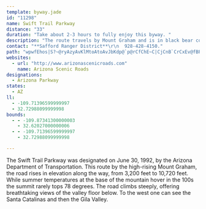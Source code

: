 ```yaml
---
template: byway.jade
id: "11298"
name: Swift Trail Parkway
distance: "33"
duration: "Take about 2-3 hours to fully enjoy this byway. "
description: "The route travels by Mount Graham and is in black bear country. The road climbs steeply, offering breathtaking views of the valley floor below. To the west one can see the Santa Catalinas and then the Gila Valley. "
contact: "**Safford Ranger District**\r\n  928-428-4150."
path: "wpwfEhos|S?~@ryAzyAvKlMtoAtoAvJbKdp@`p@rCfChE~C|CjCnB`CrCxEv@fBPxBAp@WnAUn@s@bAqAv@mBRsDg@y@@wA^q@d@s@jAi@~AEtBXdB`@~@lBfC|CjCbBx@vEfApAx@vAzB`JzRbBlBhBpAlElBx@x@~BrDh@d@fBn@nDZr@TnA~@r@lARpA?xAk@xDAlAb@`CTj@~@~@|An@|EHn@Rt@l@b@x@h@fBz@hEbD|Fv@jBfAjAZh@z@dEr@~Ah@z@bBbARXj@lBh@lDnApBXtAX\\fD@h@L^h@h@lAn@xBx@|ErBdDJ^CrBXzD[pCDXb@r@Tr@k@fF?h@N`@pBz@v@dAXjBXzGNj@PV\\FZQTs@VgBTc@RCZ@x@~@^JXCx@_@b@DTXBr@WnABl@Hd@h@fA@j@{AhImAp@_@`@M|A?nDw@~BNjBNLZIO{AH[XUlCElFo@~AgEh@Yr@FdAdArAR~@~@XCfAs@tBd@hBSh@XTXx@jE~BnEvAP^L^d@|@rDX?^e@n@[j@CfB~@bA\\^`@Jt@r@pCn@f@ZB`@M~@u@nB_AbAiAhAm@b@Ix@Jn@j@DdAYxAl@nADfA}A~GEp@JtARXnARr@n@d@r@v@lB?lBN^hAlAPd@l@`EHRn@b@^fAT?PQC{CFm@\\q@h@_Cz@sBB[S_BBYlAkDf@YfA\\h@n@\\jAJ~@TfEJ\\dAhAZAt@s@~@i@l@BhAl@APMDS?c@Wq@Py@r@e@r@]J_AKyBqAY[YCEh@pAx@h@~@x@^pAT`@Er@g@d@MXDlAl@^DdCe@jCDNJ?RSPoCB_@Hy@f@y@BiAWi@DiA`AqAAa@LIPIR?^^lAB~@iAj@OZbAjC?l@s@v@YzAs@l@u@~C?jDQz@?j@JfBVd@f@Gd@cBLOj@Yr@In@J^^JlBVLHSToBhAyAr@eBNy@Ek@gAg@?e@d@ShAZ\\?PKVa@TmAVk@VQvBMj@Pr@d@hASh@@~@v@d@lBf@fAIxAYf@H|@h@lAnAl@tBGPJ^t@d@rBZr@zC~CbG~@|C@^Nn@x@|@n@dADx@b@R`ADzBNb@v@f@Zf@@b@f@~@C~AXfA`A~@p@Ph@]NeCb@gATmA~A{Dl@Wn@RbAr@ZD\\[?e@aAsAQo@s@u@eAe@c@g@h@yAKwBJuAZ_AIeAF_@NGd@Fj@YfA_ARGbCT|BADWEY{@sAKs@DsATy@LGNEPRf@lCPXf@^d@KL_C?cCMsBPc@ZEVLl@|@lExB|AxBr@rAjAtDBdKIfDXLTKvBuCJ_@H}ALGPDJ^b@tFbBlGO\\m@DQX?Rd@dA?NKVQDqAKYFuChCqAX_Az@mAf@mAH?d@v@@lEs@nARhD{@pEf@dBs@XFB\\_BxAmCt@gAh@o@n@k@|AiB?}@`AcAJELDPVLV?`Ag@h@KtAl@fCgAn@Kh@Lx@h@h@@tAm@`B_@lAmAT?FTKXsCpCaAtBsA^uAJy@\\eAnAcAx@c@pAUZo@\\}@LEJDRb@?dBe@lA{@rCyAr@ErAR~@Qx@B\\MjA_Br@_@x@_BlFsDtAeBvAm@d@g@h@qArAgBSkCB{@N]JAXLr@~A~AlBjC~Az@t@Xd@Fj@Gl@s@vBs@fB_AxAo@~BoA`D?j@^~CIf@Yr@yBpBy@fAmBdA}F`I}EnDoCfEi@h@qDx@{@f@sAxB]~@BtBSxBHlC_@nAUZYPi@FyC_AcADs@v@eAfBcAzCU^gCdBoArB_Al@y@GwC_AmCyAeAP_@`@mAzCEdAHrAKdBWd@_B`Ai@p@I`@?n@x@zCd@fCl@~@jAdAb@r@B^CpAc@b@iAd@e@DoCGsBDwBW_@D_Af@iBhBe@FaCe@uBGo@KqAgAYe@o@QUJu@jBSHwAB{@L}BAk@RyA~@Sh@?pA_B~BIf@@^jBjFNl@CZ]b@_Ed@cBl@[t@Gv@RdBEtDXp@hAr@dCjAV`@?d@QVw@HmEo@i@FiAd@y@d@wCtCiCfBcAhAuA~@]`@IjALfBYxF?xANtB?XMR[J_@MgAeA{A{@cAkBo@GyANiA?iAc@}BqBeBVg@?[KsA}@iAGo@Xi@tA]PeDa@mB}@yA^SP{@lCu@jAQf@IpABn@^lDKrCWdAqAbCmAz@}ARaAGiAk@wAA_AZoBpC{BI{Ad@qBG_@NG\\?XtAxADJEf@]\\oA?WLgBxBi@Ly@A_AZIX?vCKXQXWR}@FYR?bAR`BEpADr@h@xA?d@_@~AChBYv@QTi@PmBR_AA_ASy@kAc@WcANiAk@[C]J_@x@CbA\\X"
websites: 
  - url: "http://www.arizonascenicroads.com"
    name: Arizona Scenic Roads
designations: 
  - Arizona Parkway
states: 
  - AZ
ll: 
  - -109.71396599999997
  - 32.72988099999998
bounds: 
  - - -109.87341300000003
    - 32.62027000000006
  - - -109.71396599999997
    - 32.72988099999998

---
```


The Swift Trail Parkway was designated on June 30, 1992, by the Arizona Department of Transportation. This route by the high-rising Mount Graham, the road rises in elevation along the way, from 3,200 feet to 10,720 feet. While summer temperatures at the base of the mountain hover in the 100s the summit rarely tops 78 degrees. The road climbs steeply, offering breathtaking views of the valley floor below. To the west one can see the Santa Catalinas and then the Gila Valley.

